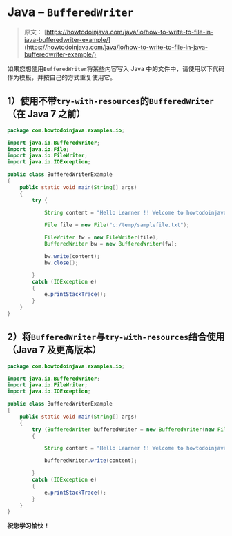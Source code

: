 # Java – `BufferedWriter`

> 原文： [https://howtodoinjava.com/java/io/how-to-write-to-file-in-java-bufferedwriter-example/](https://howtodoinjava.com/java/io/how-to-write-to-file-in-java-bufferedwriter-example/)

如果您想使用`BufferedWriter`将某些内容写入 Java 中的文件中，请使用以下代码作为模板，并按自己的方式重复使用它。

## 1）使用不带`try-with-resources`的`BufferedWriter`（在 Java 7 之前）

```java
package com.howtodoinjava.examples.io;

import java.io.BufferedWriter;
import java.io.File;
import java.io.FileWriter;
import java.io.IOException;

public class BufferedWriterExample 
{
	public static void main(String[] args)
	{
		try {

			String content = "Hello Learner !! Welcome to howtodoinjava.com.";

			File file = new File("c:/temp/samplefile.txt");

			FileWriter fw = new FileWriter(file);
			BufferedWriter bw = new BufferedWriter(fw);

			bw.write(content);
			bw.close();

		} 
		catch (IOException e) 
		{
			e.printStackTrace();
		}
	}
}

```

## 2）将`BufferedWriter`与`try-with-resources`结合使用（Java 7 及更高版本）

```java
package com.howtodoinjava.examples.io;

import java.io.BufferedWriter;
import java.io.FileWriter;
import java.io.IOException;

public class BufferedWriterExample 
{
	public static void main(String[] args)
	{
		try (BufferedWriter bufferedWriter = new BufferedWriter(new FileWriter("C:\\temp\\testOut.txt")))
		{

			String content = "Hello Learner !! Welcome to howtodoinjava.com.";

			bufferedWriter.write(content);

		} 
		catch (IOException e) 
		{
			e.printStackTrace();
		}
	}
}

```

 **祝您学习愉快！**